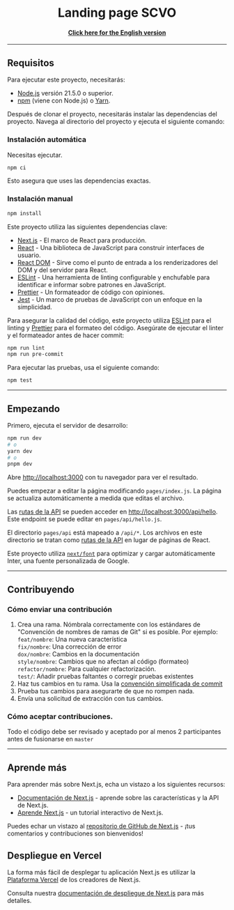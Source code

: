 <p align="center">
    <h1 align="center"/> Landing page SCVO </h1>
    <h4 align="center"> <a href="/docs/README(EN).md">Click here for the English version </a></h4>
</p>

- - -

## Requisitos

Para ejecutar este proyecto, necesitarás:

- [Node.js](https://nodejs.org/en/) versión 21.5.0 o superior.
- [npm](https://www.npmjs.com/) (viene con Node.js) o [Yarn](https://yarnpkg.com/).

Después de clonar el proyecto, necesitarás instalar las dependencias del proyecto. Navega al directorio del proyecto y ejecuta el siguiente comando:

### Instalación automática
Necesitas ejecutar.
```bash
npm ci
```
Esto asegura que uses las dependencias exactas.

### Instalación manual

```bash
npm install
```

Este proyecto utiliza las siguientes dependencias clave:

- [Next.js](https://nextjs.org/) - El marco de React para producción.
- [React](https://reactjs.org/) - Una biblioteca de JavaScript para construir interfaces de usuario.
- [React DOM](https://reactjs.org/docs/react-dom.html) - Sirve como el punto de entrada a los renderizadores del DOM y del servidor para React.
- [ESLint](https://eslint.org/) - Una herramienta de linting configurable y enchufable para identificar e informar sobre patrones en JavaScript.
- [Prettier](https://prettier.io/) - Un formateador de código con opiniones.
- [Jest](https://jestjs.io/) - Un marco de pruebas de JavaScript con un enfoque en la simplicidad.

Para asegurar la calidad del código, este proyecto utiliza [ESLint](https://eslint.org/) para el linting y [Prettier](https://prettier.io/) para el formateo del código. Asegúrate de ejecutar el linter y el formateador antes de hacer commit:

```bash
npm run lint
npm run pre-commit
```

Para ejecutar las pruebas, usa el siguiente comando:

```bash
npm test
```
- - -
## Empezando

Primero, ejecuta el servidor de desarrollo:

```bash
npm run dev
# o
yarn dev
# o
pnpm dev
```

Abre [http://localhost:3000](http://localhost:3000) con tu navegador para ver el resultado.

Puedes empezar a editar la página modificando `pages/index.js`. La página se actualiza automáticamente a medida que editas el archivo.

Las [rutas de la API](https://nextjs.org/docs/api-routes/introduction) se pueden acceder en [http://localhost:3000/api/hello](http://localhost:3000/api/hello). Este endpoint se puede editar en `pages/api/hello.js`.

El directorio `pages/api` está mapeado a `/api/*`. Los archivos en este directorio se tratan como [rutas de la API](https://nextjs.org/docs/api-routes/introduction) en lugar de páginas de React.

Este proyecto utiliza [`next/font`](https://nextjs.org/docs/basic-features/font-optimization) para optimizar y cargar automáticamente Inter, una fuente personalizada de Google.
- - -
## Contribuyendo

### Cómo enviar una contribución

1. Crea una rama. Nómbrala correctamente con los estándares de "Convención de nombres de ramas de Git" si es posible. Por ejemplo:<br>
   `feat/nombre`: Una nueva característica <br>
   `fix/nombre`: Una corrección de error <br>
   `dox/nombre`: Cambios en la documentación<br>
   `style/nombre`: Cambios que no afectan al código (formateo)<br>
   `refactor/nombre`: Para cualquier refactorización.<br>
   `test/`: Añadir pruebas faltantes o corregir pruebas existentes<br>
2. Haz tus cambios en tu rama. Usa la [convención simplificada de commit](https://dev.to/varbsan/a-simplified-convention-for-naming-branches-and-commits-in-git-il4)
3. Prueba tus cambios para asegurarte de que no rompen nada.
4. Envía una solicitud de extracción con tus cambios.

### Cómo aceptar contribuciones.
Todo el código debe ser revisado y aceptado por al menos 2 participantes antes de fusionarse en `master`
- - -
## Aprende más

Para aprender más sobre Next.js, echa un vistazo a los siguientes recursos:

- [Documentación de Next.js](https://nextjs.org/docs) - aprende sobre las características y la API de Next.js.
- [Aprende Next.js](https://nextjs.org/learn) - un tutorial interactivo de Next.js.

Puedes echar un vistazo al [repositorio de GitHub de Next.js](https://github.com/vercel/next.js/) - ¡tus comentarios y contribuciones son bienvenidos!

## Despliegue en Vercel

La forma más fácil de desplegar tu aplicación Next.js es utilizar la [Plataforma Vercel](https://vercel.com/new?utm_medium=default-template&filter=next.js&utm_source=create-next-app&utm_campaign=create-next-app-readme) de los creadores de Next.js.

Consulta nuestra [documentación de despliegue de Next.js](https://nextjs.org/docs/deployment) para más detalles.